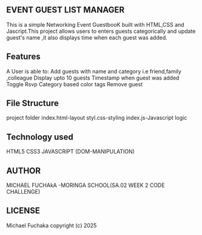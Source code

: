 ## EVENT GUEST LIST MANAGER
This is a simple Networking Event GuestbooK built with HTML,CSS and Jascript.This project allows users to enters guests categorically and update guest's name ,it also displays time when each guest was added.

## Features
A User is able to:
   Add guests with name and category i.e friend,family ,colleague
   Display upto 10 guests 
   Timestamp when guest was added
   Toggle Rsvp
   Category based color tags
   Remove guest

   ## File Structure
   project folder
   index.html-layout
   styl.css-styling
   index.js-Javascript logic

   ## Technology used
   HTML5
   CSS3
   JAVASCRIPT   (DOM-MANIPULATION)

   ## AUTHOR
   MICHAEL FUCHAkA -MORINGA SCHOOL(SA.02 WEEK 2 CODE CHALLENGE)
   
   ## LICENSE
   Michael Fuchaka
   copyright (c) 2025


